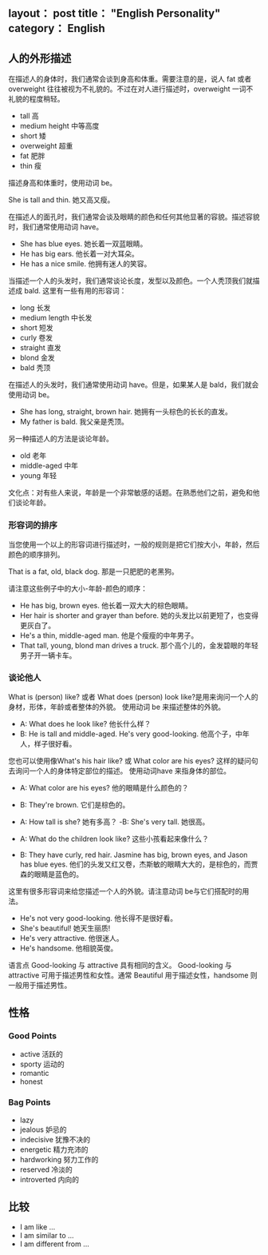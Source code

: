 layout： post
title： "English Personality"
category： English
---

## 人的外形描述

在描述人的身体时，我们通常会谈到身高和体重。需要注意的是，说人 fat 或者 overweight 往往被视为不礼貌的。不过在对人进行描述时，overweight 一词不礼貌的程度稍轻。
 
- tall    高
- medium height   中等高度
- short   矮
- overweight  超重
- fat 肥胖
- thin    瘦
         
描述身高和体重时，使用动词 be。
         
She is tall and thin.   她又高又瘦。 

在描述人的面孔时，我们通常会谈及眼睛的颜色和任何其他显著的容貌。描述容貌时，我们通常使用动词 have。
 
- She has blue eyes.  她长着一双蓝眼睛。
- He has big ears.    他长着一对大耳朵。
- He has a nice smile.    他拥有迷人的笑容。


当描述一个人的头发时，我们通常谈论长度，发型以及颜色。一个人秃顶我们就描述成 bald. 这里有一些有用的形容词：

- long    长发
- medium length   中长发
- short   短发
- curly   卷发
- straight    直发
- blond   金发
- bald    秃顶
         
在描述人的头发时，我们通常使用动词 have。但是，如果某人是 bald，我们就会使用动词 be。

- She has long, straight, brown hair. 她拥有一头棕色的长长的直发。
- My father is bald.  我父亲是秃顶。


另一种描述人的方法是谈论年龄。
         
- old 老年
- middle-aged 中年
- young   年轻
         
文化点：对有些人来说，年龄是一个非常敏感的话题。在熟悉他们之前，避免和他们谈论年龄。

### 形容词的排序


当您使用一个以上的形容词进行描述时，一般的规则是把它们按大小，年龄，然后颜色的顺序排列。
 
That is a fat, old, black dog.  那是一只肥肥的老黑狗。

请注意这些例子中的大小-年龄-颜色的顺序：
 
- He has big, brown eyes. 他长着一双大大的棕色眼睛。
- Her hair is shorter and grayer than before. 她的头发比以前更短了，也变得更灰白了。
- He's a thin, middle-aged man. 他是个瘦瘦的中年男子。
- That tall, young, blond man drives a truck. 那个高个儿的，金发碧眼的年轻男子开一辆卡车。

### 谈论他人

What is (person) like? 或者 What does (person) look like?是用来询问一个人的身材，形体，年龄或者整体的外貌。 使用动词 be 来描述整体的外貌。
 
- A: What does he look like?  他长什么样？
- B: He is tall and middle-aged. He's very good-looking.  他高个子，中年人，样子很好看。

您也可以使用像What's his hair like? 或 What color are his eyes? 这样的疑问句去询问一个人的身体特定部位的描述。 使用动词have 来指身体的部位。
 
- A: What color are his eyes? 他的眼睛是什么颜色的？
- B: They're brown.   它们是棕色的。
         
- A: How tall is she? 她有多高？
-B: She's very tall. 她很高。
         

- A: What do the children look like?  这些小孩看起来像什么？
- B: They have curly, red hair. Jasmine has big, brown eyes, and Jason has blue eyes. 他们的头发又红又卷，杰斯敏的眼睛大大的，是棕色的，而贾森的眼睛是蓝色的。

这里有很多形容词来给您描述一个人的外貌。请注意动词 be与它们搭配时的用法。

- He's not very good-looking. 他长得不是很好看。
- She's beautiful!                她天生丽质!
- He's very attractive.                   他很迷人。
- He's handsome.                  他相貌英俊。

语言点 Good-looking 与 attractive 具有相同的含义。 Good-looking 与 attractive 可用于描述男性和女性。通常 Beautiful 用于描述女性，handsome 则一般用于描述男性。

## 性格

### Good Points

- active 活跃的
- sporty 运动的
- romantic
- honest

### Bag Points

- lazy
- jealous 妒忌的
- indecisive 犹豫不决的
- energetic 精力充沛的
- hardworking 努力工作的
- reserved 冷淡的
- introverted 内向的


## 比较

- I am like ...
- I am similar to ...
- I am different from ...
